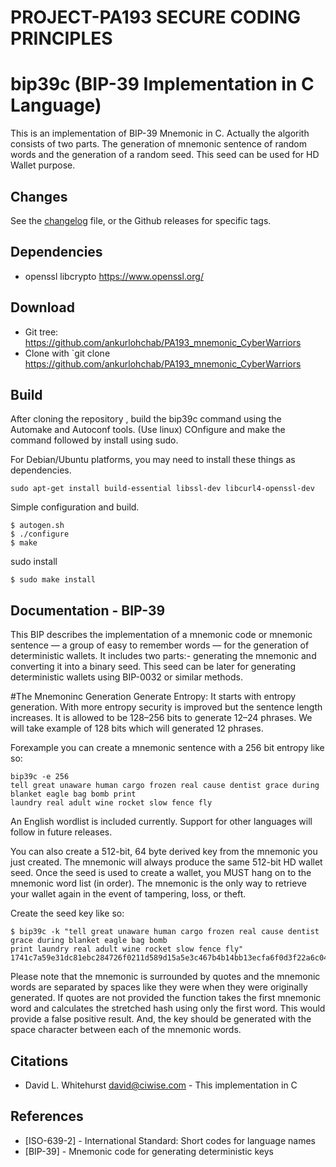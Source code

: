 # PROJECT-PA193 SECURE CODING PRINCIPLES

# bip39c (BIP-39 Implementation in C Language)

This is an implementation of BIP-39 Mnemonic in C. Actually the algorith consists of two parts. The generation of mnemonic sentence of random words  and the generation of a random seed. This seed can be used for HD Wallet purpose.

## Changes
See the [changelog](./ChangeLog) file, or the Github releases for specific tags.

## Dependencies
 * openssl libcrypto https://www.openssl.org/

## Download
 * Git tree:   https://github.com/ankurlohchab/PA193_mnemonic_CyberWarriors
 * Clone with `git clone https://github.com/ankurlohchab/PA193_mnemonic_CyberWarriors
 
## Build

After cloning the repository , build the bip39c command using the Automake and Autoconf tools. (Use linux)
COnfigure and make the command followed by install using sudo.

For Debian/Ubuntu platforms, you may need to install these things as dependencies.
```
sudo apt-get install build-essential libssl-dev libcurl4-openssl-dev
```
Simple configuration and build.
```
$ autogen.sh
$ ./configure
$ make
```
sudo install

```
$ sudo make install
```
   
## Documentation - BIP-39

This BIP describes the implementation of a mnemonic code or mnemonic sentence — a group of easy to remember words — for the generation of deterministic wallets. It includes two parts:- generating the mnemonic and converting it into a binary seed. This seed can be later for generating deterministic wallets using BIP-0032 or similar methods.

#The Mnemoninc Generation
Generate Entropy: It starts with entropy generation. With more entropy security is improved but the sentence length increases. It is allowed to be 128–256 bits to generate 12–24 phrases. We will take example of 128 bits which will generated 12 phrases.

Forexample you can create a mnemonic sentence with a 256 bit entropy like so:

```
bip39c -e 256
tell great unaware human cargo frozen real cause dentist grace during blanket eagle bag bomb print 
laundry real adult wine rocket slow fence fly
```
An English wordlist is included currently. Support for other languages will follow in future releases. 

You can also create a 512-bit, 64 byte derived key from the mnemonic you just created. The mnemonic will 
always produce the same 512-bit HD wallet seed. Once the seed is used to create a wallet, you MUST hang 
on to the mnemonic word list (in order). The mnemonic is the only way to retrieve your wallet again in 
the event of tampering, loss, or theft.

Create the seed key like so:

```
$ bip39c -k "tell great unaware human cargo frozen real cause dentist grace during blanket eagle bag bomb 
print laundry real adult wine rocket slow fence fly"
1741c7a59e31dc81ebc284726f0211d589d15a5e3c467b4b14bb13ecfa6f0d3f22a6c040a3e6a68542d6a86d2bd7e52b7247b52af98ddc7bd64b5ab5b2d502bc
```

Please note that the mnemonic is surrounded by quotes and the mnemonic words are separated by spaces like 
they were when they were originally generated. If quotes are not provided the function takes the first mnemonic word
and calculates the stretched hash using only the first word. This would provide a false positive result. And, the key
should be generated with the space character between each of the mnemonic words.
 


## Citations

- David L. Whitehurst <david@ciwise.com> - This implementation in C

## References

- [ISO-639-2] - International Standard: Short codes for language names
- [BIP-39] - Mnemonic code for generating deterministic keys
